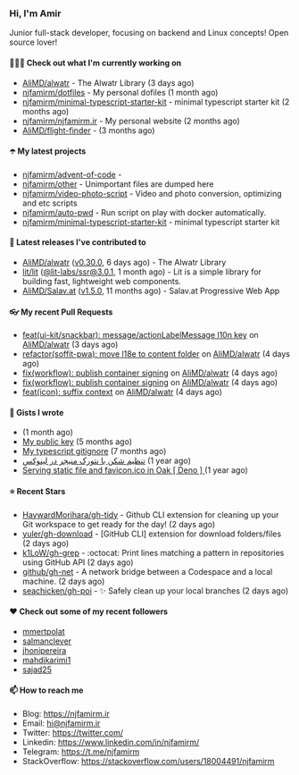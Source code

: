 ### Hi, I'm Amir

Junior full-stack developer, focusing on backend and Linux concepts!
Open source lover!

#### 👨🏻‍💻 Check out what I'm currently working on

- [AliMD/alwatr](https://github.com/AliMD/alwatr) - The Alwatr Library (3 days ago)
- [njfamirm/dotfiles](https://github.com/njfamirm/dotfiles) - My personal dofiles (1 month ago)
- [njfamirm/minimal-typescript-starter-kit](https://github.com/njfamirm/minimal-typescript-starter-kit) - minimal typescript starter kit (2 months ago)
- [njfamirm/njfamirm.ir](https://github.com/njfamirm/njfamirm.ir) - My personal website (2 months ago)
- [AliMD/flight-finder](https://github.com/AliMD/flight-finder) -  (3 months ago)

#### ☂️ My latest projects

- [njfamirm/advent-of-code](https://github.com/njfamirm/advent-of-code) - 
- [njfamirm/other](https://github.com/njfamirm/other) - Unimportant files are dumped here
- [njfamirm/video-photo-script](https://github.com/njfamirm/video-photo-script) - Video and photo conversion, optimizing and etc scripts
- [njfamirm/auto-pwd](https://github.com/njfamirm/auto-pwd) - Run script on play with docker automatically.
- [njfamirm/minimal-typescript-starter-kit](https://github.com/njfamirm/minimal-typescript-starter-kit) - minimal typescript starter kit

#### 🎉 Latest releases I've contributed to

- [AliMD/alwatr](https://github.com/AliMD/alwatr) ([v0.30.0](https://github.com/AliMD/alwatr/releases/tag/v0.30.0), 6 days ago) - The Alwatr Library
- [lit/lit](https://github.com/lit/lit) ([@lit-labs/ssr@3.0.1](https://github.com/lit/lit/releases/tag/%40lit-labs/ssr%403.0.1), 1 month ago) - Lit is a simple library for building fast, lightweight web components.
- [AliMD/Salav.at](https://github.com/AliMD/Salav.at) ([v1.5.0](https://github.com/AliMD/Salav.at/releases/tag/v1.5.0), 11 months ago) - Salav.at Progressive Web App

#### 👓 My recent Pull Requests

- [feat(ui-kit/snackbar): message/actionLabelMessage l10n key](https://github.com/AliMD/alwatr/pull/926) on [AliMD/alwatr](https://github.com/AliMD/alwatr) (3 days ago)
- [refactor(soffit-pwa): move l18e to content folder](https://github.com/AliMD/alwatr/pull/922) on [AliMD/alwatr](https://github.com/AliMD/alwatr) (4 days ago)
- [fix(workflow): publish container signing](https://github.com/AliMD/alwatr/pull/921) on [AliMD/alwatr](https://github.com/AliMD/alwatr) (4 days ago)
- [fix(workflow): publish container signing](https://github.com/AliMD/alwatr/pull/920) on [AliMD/alwatr](https://github.com/AliMD/alwatr) (4 days ago)
- [feat(icon): suffix context](https://github.com/AliMD/alwatr/pull/919) on [AliMD/alwatr](https://github.com/AliMD/alwatr) (4 days ago)

#### 📓 Gists I wrote

- [](https://gist.github.com/022d07ecd84e69ad31ef0bcd32d86b59) (1 month ago)
- [My public key](https://gist.github.com/879f720c9ca74a0934ce571b7285ed34) (5 months ago)
- [My typescript gitignore](https://gist.github.com/6a40b1912daab3f91a02a7b53f3f76c3) (7 months ago)
- [تنظیم شکن با نتورک منیجر در لینوکس](https://gist.github.com/cc40c344e89bdcdf77085cbf1fc05162) (1 year ago)
- [Serving static file and favicon.ico in Oak [ Deno ] ](https://gist.github.com/9bcaca2b6a672e729c099193b4aafe9f) (1 year ago)

#### ⭐ Recent Stars

- [HaywardMorihara/gh-tidy](https://github.com/HaywardMorihara/gh-tidy) - Github CLI extension for cleaning up your Git workspace to get ready for the day! (2 days ago)
- [yuler/gh-download](https://github.com/yuler/gh-download) - [GitHub CLI] extension for download folders/files (2 days ago)
- [k1LoW/gh-grep](https://github.com/k1LoW/gh-grep) - :octocat: Print lines matching a pattern in repositories using GitHub API (2 days ago)
- [github/gh-net](https://github.com/github/gh-net) - A network bridge between a Codespace and a local machine. (2 days ago)
- [seachicken/gh-poi](https://github.com/seachicken/gh-poi) - ✨ Safely clean up your local branches (2 days ago)

#### ♥️ Check out some of my recent followers

- [mmertpolat](https://github.com/mmertpolat)
- [salmanclever](https://github.com/salmanclever)
- [jhonipereira](https://github.com/jhonipereira)
- [mahdikarimi1](https://github.com/mahdikarimi1)
- [sajad25](https://github.com/sajad25)

#### 📫 How to reach me

- Blog: https://njfamirm.ir
- Email: hi@njfamirm.ir
- Twitter: https://twitter.com/
- Linkedin: https://www.linkedin.com/in/njfamirm/
- Telegram: https://t.me/njfamirm
- StackOverflow: https://stackoverflow.com/users/18004491/njfamirm
